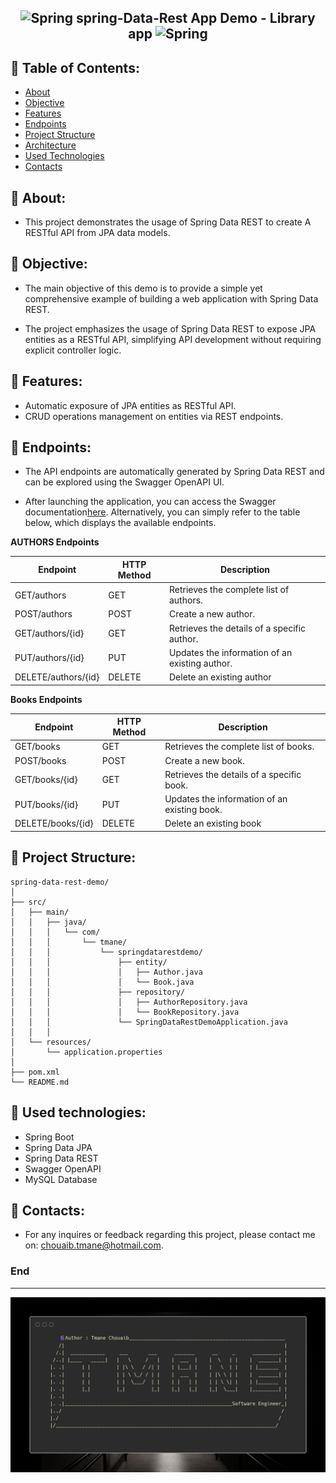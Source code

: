 <h2 align="center">    <img width="50" src="https://user-images.githubusercontent.com/25181517/117201470-f6d56780-adec-11eb-8f7c-e70e376cfd07.png" alt="Spring" title="Spring"/>
spring-Data-Rest App Demo - Library
app    <img width="50" src="https://user-images.githubusercontent.com/25181517/117201470-f6d56780-adec-11eb-8f7c-e70e376cfd07.png" alt="Spring" title="Spring"/>
</h2>

## 🔎 Table of Contents:

- [About](#about)
- [Objective](#objective)
- [Features](#features)
- [Endpoints](#endpoints)
- [Project Structure](#project-structure)
- [Architecture](#architecture)
- [Used Technologies](#used-technologies)
- [Contacts](#contacts)

## <a name="about"></a> 📎 About:

- This project demonstrates the usage of Spring Data REST to create A RESTful API from JPA data models.

## <a name="objective"></a> 📎 Objective:

- The main objective of this demo is to provide a simple yet comprehensive example of building a web application with
  Spring Data REST.

- The project emphasizes the usage of Spring Data REST to expose JPA entities as a RESTful API, simplifying API
  development without requiring explicit controller logic.

## <a name="features"></a> 📎 Features:

- Automatic exposure of JPA entities as RESTful API.
- CRUD operations management on entities via REST endpoints.

## <a name="endpoints"></a> 📎 Endpoints:

- The API endpoints are automatically generated by Spring Data REST and can be explored using the Swagger OpenAPI UI.

- After launching the application, you can access the Swagger
  documentation[here](<http://localhost:8080/swagger-ui/index.html>).
  Alternatively, you can simply refer to the table below, which displays the available endpoints.

**AUTHORS Endpoints**

| Endpoint            | HTTP Method | Description                                    |
|---------------------|-------------|------------------------------------------------|
| GET/authors         | GET         | Retrieves the complete list of authors.        |
| POST/authors        | POST        | Create a new author.                           |
| GET/authors/{id}    | GET         | Retrieves the details of a specific author.    |
| PUT/authors/{id}    | PUT         | Updates the information of an existing author. |
| DELETE/authors/{id} | DELETE      | Delete an existing author                      |

**Books Endpoints**

| Endpoint          | HTTP Method | Description                                  |
|-------------------|-------------|----------------------------------------------|
| GET/books         | GET         | Retrieves the complete list of books.        |
| POST/books        | POST        | Create a new book.                           |
| GET/books/{id}    | GET         | Retrieves the details of a specific book.    |
| PUT/books/{id}    | PUT         | Updates the information of an existing book. |
| DELETE/books/{id} | DELETE      | Delete an existing book                      |

## <a name="project-structure"></a> 📎 Project Structure:

```
spring-data-rest-demo/
│
├── src/
│   ├── main/
│   │   ├── java/
│   │   │   └── com/
│   │   │       └── tmane/
│   │   │           └── springdatarestdemo/
│   │   │               ├── entity/
│   │   │               │   ├── Author.java
│   │   │               │   └── Book.java
│   │   │               ├── repository/
│   │   │               │   ├── AuthorRepository.java
│   │   │               │   └── BookRepository.java
│   │   │               └── SpringDataRestDemoApplication.java
│   │   │
│   └── resources/
│       └── application.properties
│
├── pom.xml
└── README.md
```

## <a name="used-technologies"></a> 📎 Used technologies:

- Spring Boot
- Spring Data JPA
- Spring Data REST
- Swagger OpenAPI
- MySQL Database

## <a name="contacts"></a> 📎 Contacts:

- For any inquires or feedback regarding this project, please contact me on: chouaib.tmane@hotmail.com.

### End

----------------------------------------------------------------------------------------------------------

<p align="center">
<img src="public-doc/Brand.png">
</p>